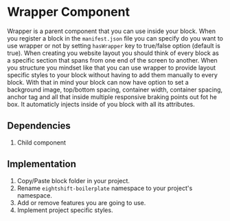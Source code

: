 # Wrapper Component

Wrapper is a parent component that you can use inside your block. When you register a block in the `manifest.json` file you can specify do you want to use wrapper or not by setting `hasWrapper` key to true/false option (default is true). When creating you website layout you should think of every block as a specific section that spans from one end of the screen to another. When you structure you mindset like that you can use wrapper to provide layout specific styles to your block without having to add them manually to every block. With that in mind your block can now have option to set a background image, top/bottom spacing, container width, container spacing, anchor tag and all that inside multiple responsive braking points out fot he box. It automaticly injects inside of you block with all its attributes.

## Dependencies

1. Child component

## Implementation

1. Copy/Paste block folder in your project.
2. Rename `eightshift-boilerplate` namespace to your project's namespace.
3. Add or remove features you are going to use.
4. Implement project specific styles.

